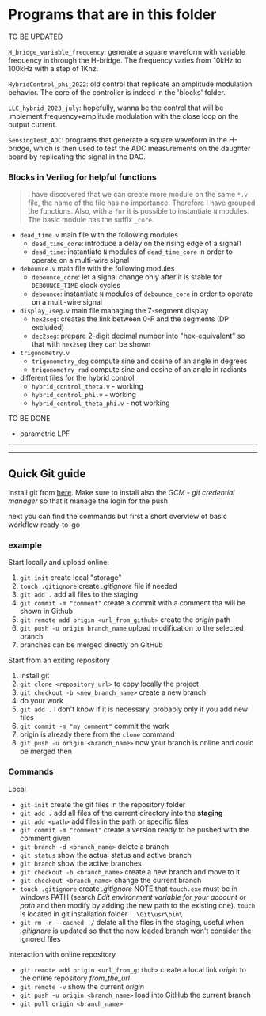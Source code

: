 # Programs that are in this folder

TO BE UPDATED

`H_bridge_variable_frequency`: generate a square waveform with variable frequency in through the H-bridge. The frequency varies from 10kHz to 100kHz with a step of 1Khz.

`HybridControl_phi_2022`: old control that replicate an amplitude modulation behavior. The core of the controller is indeed in the 'blocks' folder.

`LLC_hybrid_2023_july`: hopefully, wanna be the control that will be implement  frequency+amplitude modulation with the close loop on the output current.

`SensingTest_ADC`: programs that generate a square waveform in the H-bridge, which is then used to test the ADC measurements on the daughter board by replicating the signal in the DAC.

### Blocks in Verilog for helpful functions

> I have discovered that we can create more module on the same `*.v` file, the name of the file has no importance. Therefore I have grouped the functions. Also, with a `for` it is possible to instantiate `N` modules. The basic module has the suffix `_core`.

 - `dead_time.v` main file with the following modules
   - `dead_time_core`: introduce a delay on the rising edge of a signal1
   - `dead_time`: instantiate `N` modules of `dead_time_core` in order to operate on a multi-wire signal
 - `debounce.v` main file with the following modules
   - `debounce_core`: let a signal change only after it is stable for `DEBOUNCE_TIME` clock cycles
   - `debounce`: instantiate `N` modules of `debounce_core` in order to operate on a multi-wire signal
 - `display_7seg.v` main file managing the 7-segment display
   - `hex2seg`: creates the link between 0-F and the segments (DP excluded)  
   - `dec2seg`: prepare 2-digit decimal number into "hex-equivalent" so that with `hex2seg` they can be shown
 - `trigonometry.v`
   - `trigonometry_deg` compute sine and cosine of an angle in degrees
   - `trigonometry_rad` compute sine and cosine of an angle in radiants
 - different files for the hybrid control
   - `hybrid_control_theta.v`  -  working
   - `hybrid_control_phi.v`    -  working
   - `hybrid_control_theta_phi.v` - not working


TO BE DONE
 - parametric LPF


---
---

## Quick Git guide

Install git from [here](https://git-scm.com/downloads). Make sure to install also the *GCM - git credential manager* so that it manage the login for the push

next you can find the commands but first a short overview of basic workflow ready-to-go

### example

Start locally and upload online:

1. `git init` create local "storage"
2. `touch .gitignore` create *.gitignore* file if needed
3. `git add .` add all files to the staging
4. `git commit -m "comment"` create a commit with a comment tha will be shown in Github
5. `git remote add origin <url_from_github>` create the *origin* path
6. `git push -u origin branch_name` upload modification to the selected branch
7. branches can be merged directly on GitHub

Start from an exiting repository

1. install git
2. `git clone <repository_url>` to copy locally the project
3. `git checkout -b <new_branch_name>` create a new branch
4. do your work
5. `git add .` I don't know if it is necessary, probably only if you add new files
6. `git commit -m "my_comment"` commit the work
7. origin is already there from the `clone` command
8. `git push -u origin <branch_name>` now your branch is online and could be merged then

### Commands

Local

- `git init` create the git files in the repository folder
- `git add .` add all files of the current directory into the **staging**
- `git add <path>` add files in the path or specific files
- `git commit -m "comment"` create a version ready to be pushed with the comment given
- `git branch -d <branch_name>` delete a branch
- `git status` show the actual status and active branch
- `git branch` show the active branches
- `git checkout -b <branch_name>` create a new branch and move to it
- `git checkout <branch_name>` change the current branch
- `touch .gitignore` create *.gitignore* NOTE that `touch.exe` must be in windows PATH (search *Edit environment variable for your account* or *path* and then modify by adding the new path to the existing one). `touch` is located in git installation folder `..\Git\usr\bin\`
- `git rm -r --cached ./` delate all the files in the staging, useful when *.gitignore* is updated so that the new loaded branch won't consider the ignored files

Interaction with online repository

- `git remote add origin <url_from_github>` create a local link *origin* to the online repository *from_the_url*
- `git remote -v` show the current *origin*
- `git push -u origin <branch_name>` load into GitHub the current branch
- `git pull origin <branch_name>`
